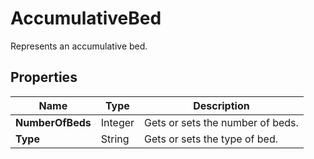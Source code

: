 # AccumulativeBed

Represents an accumulative bed.

## Properties

| Name | Type | Description |
|------|------|-------------|
| **NumberOfBeds** | Integer | Gets or sets the number of beds. |
| **Type** | String | Gets or sets the type of bed. |

